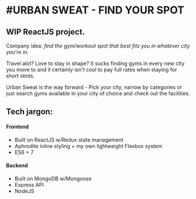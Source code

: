 <h1>#URBAN SWEAT - FIND YOUR SPOT</h1>

<h2>WIP ReactJS project.</h2>

Company idea: <i> find the gym/workout spot that best fits you in whatever city you're in.</i>

Travel alot? Love to stay in shape? It sucks finding gyms in every new city you move to and it certainly isn't cool to pay full rates when staying for short stints.

Urban Sweat is the way forward - Pick your city, narrow by categories or just search gyms available in your city of choice and check out the facilities.

<h2>Tech jargon:</h2>
<h4>Frontend</h4>
<ul>
  <li>Built on ReactJS w/Redux state management</li>
  <li>Aphrodite inline styling + my own lightweight Flexbox system</li>
  <li>ES6 + 7</li>
</ul>
<h4>Backend</h4>
<ul>
  <li>Built on MongoDB w/Mongoose</li>
  <li>Express API</li>
  <li>NodeJS</li>
</ul>


